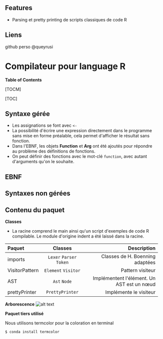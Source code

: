 Features
-------------
- Parsing et pretty printing de scripts classiques de code R


Liens
-------------
github perso @queyrusi

Compilateur pour language R
=============
**Table of Contents**

[TOCM]

[TOC]

Syntaxe gérée
-------------

- Les assignations se font avec `<-`
- La possibilité d'écrire une expression directement dans le programme sans
mise en forme préalable, cela permet d'afficher le résultat sans fonction.
- Dans l'EBNF, les objets __Function__ et __Arg__ ont été ajoutés pour répondre au problème
des définitions de fonctions.
- On peut définir des fonctions avec le mot-clé `function`, avec autant d'arguments
qu'on le souhaite.

EBNF
-------------

Syntaxes non gérées
-------------

Contenu du paquet
-------------
**Classes**
- La racine comprend le main ainsi qu'un script d'exemples de code R compilable. Le module d'origine indent a été laissé dans la racine.

| Paquet  | Classes  | Description |
| :------------ |:---------------:| -----:|
| imports      | `Lexer` `Parser` `Token`      |   Classes de H. Boenning adaptées |
| VisitorPattern      |`Element` `Visitor` | Pattern visiteur |
| AST | `Ast` `Node`      |   Implémentent l'élément. Un AST est un nœud |
| prettyPrinter | `PrettyPrinter`       |    Implémente le visiteur |

**Arborescence**
![alt text]("file:///arbo")

**Paquet tiers utilisé**

Nous utilisons termcolor pour la coloration en terminal

`$ conda install termcolor`
